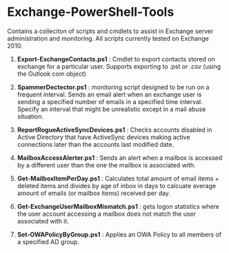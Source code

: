 # Exchange-PowerShell-Tools

Contains a colleciton of scripts and cmdlets to assist in Exchange server administration and monitoring. All scripts currently tested on Exchange 2010.

1. **Export-ExchangeContacts.ps1** : Cmdlet to export contacts stored on exchange for a particular user. Supports exporting to .pst or .csv (using the Outlook com object)

2. **SpammerDectector.ps1** : monitoring script designed to be run on a frequent interval. Sends an email alert when an exchange user is sending a specified number of emails in a specified time interval. Specify an interval that might be unrealistic except in a mail abuse situation. 

3. **ReportRogueActiveSyncDevices.ps1** : Checks accounts disabled in Active Directory that have ActiveSync devices making active connections later than the accounts last modified date. 

4. **MailboxAccessAlerter.ps1** : Sends an alert when a mailbox is accessed by a different user than the one the mailbox is associated with. 

5. **Get-MailboxItemPerDay.ps1** : Calculates total amount of email items + deleted items and divides by age of inbox in days to calcuate average amount of emails (or mailbox items) received per day. 

6. **Get-ExchangeUserMailboxMismatch.ps1** : gets logon statistics where the user account accessing a mailbox does not match the user associated with it. 

7. **Set-OWAPolicyByGroup.ps1** : Applies an OWA Policy to all members of a specified AD group. 

